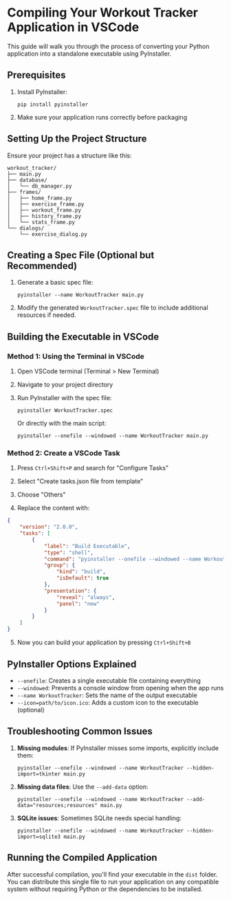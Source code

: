 # Compiling Your Workout Tracker Application in VSCode

This guide will walk you through the process of converting your Python application into a standalone executable using PyInstaller.

## Prerequisites

1. Install PyInstaller:
   ```
   pip install pyinstaller
   ```

2. Make sure your application runs correctly before packaging

## Setting Up the Project Structure

Ensure your project has a structure like this:

```
workout_tracker/
├── main.py
├── database/
│   └── db_manager.py
├── frames/
│   ├── home_frame.py
│   ├── exercise_frame.py
│   ├── workout_frame.py
│   ├── history_frame.py
│   └── stats_frame.py
└── dialogs/
    └── exercise_dialog.py
```

## Creating a Spec File (Optional but Recommended)

1. Generate a basic spec file:
   ```
   pyinstaller --name WorkoutTracker main.py
   ```

2. Modify the generated `WorkoutTracker.spec` file to include additional resources if needed.

## Building the Executable in VSCode

### Method 1: Using the Terminal in VSCode

1. Open VSCode terminal (Terminal > New Terminal)

2. Navigate to your project directory

3. Run PyInstaller with the spec file:
   ```
   pyinstaller WorkoutTracker.spec
   ```

   Or directly with the main script:
   ```
   pyinstaller --onefile --windowed --name WorkoutTracker main.py
   ```

### Method 2: Create a VSCode Task

1. Press `Ctrl+Shift+P` and search for "Configure Tasks"

2. Select "Create tasks.json file from template"

3. Choose "Others"

4. Replace the content with:

```json
{
    "version": "2.0.0",
    "tasks": [
        {
            "label": "Build Executable",
            "type": "shell",
            "command": "pyinstaller --onefile --windowed --name WorkoutTracker main.py",
            "group": {
                "kind": "build",
                "isDefault": true
            },
            "presentation": {
                "reveal": "always",
                "panel": "new"
            }
        }
    ]
}
```

5. Now you can build your application by pressing `Ctrl+Shift+B`

## PyInstaller Options Explained

- `--onefile`: Creates a single executable file containing everything
- `--windowed`: Prevents a console window from opening when the app runs
- `--name WorkoutTracker`: Sets the name of the output executable
- `--icon=path/to/icon.ico`: Adds a custom icon to the executable (optional)

## Troubleshooting Common Issues

1. **Missing modules**: If PyInstaller misses some imports, explicitly include them:
   ```
   pyinstaller --onefile --windowed --name WorkoutTracker --hidden-import=tkinter main.py
   ```

2. **Missing data files**: Use the `--add-data` option:
   ```
   pyinstaller --onefile --windowed --name WorkoutTracker --add-data="resources;resources" main.py
   ```

3. **SQLite issues**: Sometimes SQLite needs special handling:
   ```
   pyinstaller --onefile --windowed --name WorkoutTracker --hidden-import=sqlite3 main.py
   ```

## Running the Compiled Application

After successful compilation, you'll find your executable in the `dist` folder. You can distribute this single file to run your application on any compatible system without requiring Python or the dependencies to be installed.
